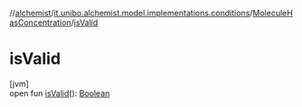 //[alchemist](../../../index.md)/[it.unibo.alchemist.model.implementations.conditions](../index.md)/[MoleculeHasConcentration](index.md)/[isValid](is-valid.md)

# isValid

[jvm]\
open fun [isValid](is-valid.md)(): [Boolean](https://kotlinlang.org/api/latest/jvm/stdlib/kotlin/-boolean/index.html)
